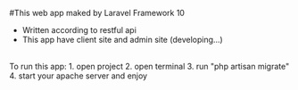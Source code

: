 #This web app maked by Laravel Framework 10
- Written according to restful api
- This app have client site and admin site (developing...)

<br />
 
To run this app:
1. open project
2. open terminal
3. run "php artisan migrate"
4. start your apache server and enjoy
 
 
